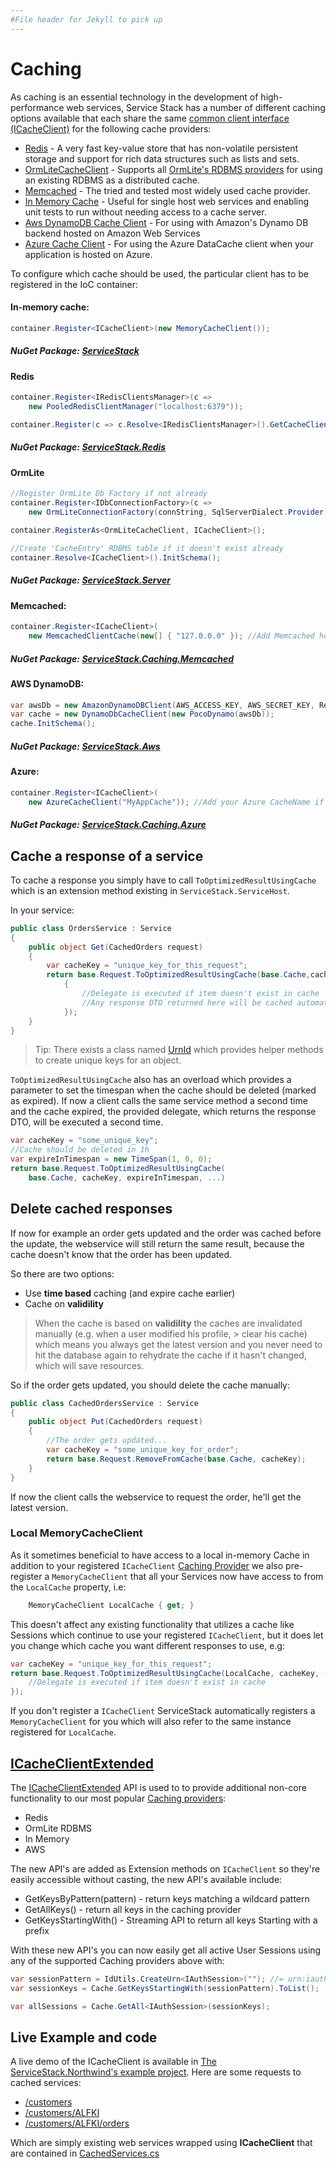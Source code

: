 ```yaml
---
#File header for Jekyll to pick up 
---
```

# Caching

As caching is an essential technology in the development of high-performance web services, Service Stack has a number of different caching options available that each share the same
[common client interface (ICacheClient)](https://github.com/ServiceStack/ServiceStack/blob/master/src/ServiceStack.Interfaces/Caching/ICacheClient.cs)
for the following cache providers:

  * [Redis](https://github.com/ServiceStack/ServiceStack.Redis) - A very fast key-value store that has  non-volatile persistent storage and support for rich data structures such as lists and sets.
  * [OrmLiteCacheClient](https://www.nuget.org/packages/ServiceStack.Server) - Supports all [OrmLite's RDBMS providers](https://github.com/ServiceStack/ServiceStack.OrmLite/#download) for using an existing RDBMS as a distributed cache.
  * [Memcached](https://nuget.org/packages/ServiceStack.Caching.Memcached) - The tried and tested most widely used cache provider.
  * [In Memory Cache](https://github.com/ServiceStack/ServiceStack/blob/master/src/ServiceStack/Caching/MemoryCacheClient.cs) - Useful for single host web services and enabling unit tests to run without needing access to a cache server.
  * [Aws DynamoDB Cache Client](https://www.nuget.org/packages/ServiceStack.Aws/) - For using with Amazon's Dynamo DB backend hosted on Amazon Web Services
  * [Azure Cache Client](https://nuget.org/packages/ServiceStack.Caching.Azure) - For using the Azure DataCache client when your application is hosted on Azure.

To configure which cache should be used, the particular client has to be registered in the IoC container:

#### In-memory cache:
```csharp 
container.Register<ICacheClient>(new MemoryCacheClient());
```

##### NuGet Package: [ServiceStack](http://www.nuget.org/packages/ServiceStack)

#### Redis

```csharp 
container.Register<IRedisClientsManager>(c => 
    new PooledRedisClientManager("localhost:6379"));

container.Register(c => c.Resolve<IRedisClientsManager>().GetCacheClient());
```

##### NuGet Package: [ServiceStack.Redis](http://www.nuget.org/packages/ServiceStack.Redis)

#### OrmLite

```csharp 
//Register OrmLite Db Factory if not already
container.Register<IDbConnectionFactory>(c => 
    new OrmLiteConnectionFactory(connString, SqlServerDialect.Provider)); 

container.RegisterAs<OrmLiteCacheClient, ICacheClient>();

//Create 'CacheEntry' RDBMS table if it doesn't exist already
container.Resolve<ICacheClient>().InitSchema(); 
``` 

##### NuGet Package: [ServiceStack.Server](http://www.nuget.org/packages/ServiceStack.Server)

#### Memcached:
```csharp 
container.Register<ICacheClient>(
    new MemcachedClientCache(new[] { "127.0.0.0" }); //Add Memcached hosts
```

##### NuGet Package: [ServiceStack.Caching.Memcached](http://www.nuget.org/packages/ServiceStack.Caching.Memcached)

#### AWS DynamoDB:

```csharp
var awsDb = new AmazonDynamoDBClient(AWS_ACCESS_KEY, AWS_SECRET_KEY, RegionEndpoint.USEast1);
var cache = new DynamoDbCacheClient(new PocoDynamo(awsDb));
cache.InitSchema();
```
##### NuGet Package: [ServiceStack.Aws](http://www.nuget.org/packages/ServiceStack.Aws)

#### Azure:
```csharp 
container.Register<ICacheClient>(
    new AzureCacheClient("MyAppCache")); //Add your Azure CacheName if any
```

##### NuGet Package: [ServiceStack.Caching.Azure](http://www.nuget.org/packages/ServiceStack.Caching.Azure)

## Cache a response of a service

To cache a response you simply have to call `ToOptimizedResultUsingCache` which is an extension method existing in `ServiceStack.ServiceHost`.

In your service:

```csharp
public class OrdersService : Service
{
    public object Get(CachedOrders request)
    {
        var cacheKey = "unique_key_for_this_request";
        return base.Request.ToOptimizedResultUsingCache(base.Cache,cacheKey,()=> 
            {
                //Delegate is executed if item doesn't exist in cache 
                //Any response DTO returned here will be cached automatically
            });
    }
}
```

> Tip: There exists a class named [UrnId](https://github.com/ServiceStack/ServiceStack/blob/master/src/ServiceStack.Common/UrnId.cs) which provides helper methods to create unique keys for an object.

`ToOptimizedResultUsingCache` also has an overload which provides a parameter to set the timespan when the cache should be deleted (marked as expired). If now a client calls the same service method a second time and the cache expired, the provided delegate, which returns the response DTO, will be executed a second time.

```csharp
var cacheKey = "some_unique_key";
//Cache should be deleted in 1h
var expireInTimespan = new TimeSpan(1, 0, 0);
return base.Request.ToOptimizedResultUsingCache(
    base.Cache, cacheKey, expireInTimespan, ...)
```

## Delete cached responses

If now for example an order gets updated and the order was cached before the update, the webservice will still return the same result, because the cache doesn't know that the order has been updated.

So there are two options:

- Use **time based** caching (and expire cache earlier)
- Cache on **validility** 

> When the cache is based on **validility** the caches are invalidated manually (e.g. when a user modified his profile, > clear his cache) which means you always get the latest version and you never need to hit the database again to rehydrate the cache if it hasn't changed, which will save resources.

So if the order gets updated, you should delete the cache manually:

```csharp
public class CachedOrdersService : Service
{
    public object Put(CachedOrders request)
    {
        //The order gets updated...
        var cacheKey = "some_unique_key_for_order";
        return base.Request.RemoveFromCache(base.Cache, cacheKey);
    }
}
```

If now the client calls the webservice to request the order, he'll get the latest version.

### Local MemoryCacheClient

As it sometimes beneficial to have access to a local in-memory Cache in addition to your registered `ICacheClient` 
[Caching Provider](https://github.com/ServiceStack/ServiceStack/wiki/Caching)
we also pre-register a `MemoryCacheClient` that all your Services now have access to from the `LocalCache` 
property, i.e:

```csharp
    MemoryCacheClient LocalCache { get; }
```

This doesn't affect any existing functionality that utilizes a cache like Sessions which continue to use
your registered `ICacheClient`, but it does let you change which cache you want different responses to use, e.g: 

```csharp
var cacheKey = "unique_key_for_this_request";
return base.Request.ToOptimizedResultUsingCache(LocalCache, cacheKey, () => {
    //Delegate is executed if item doesn't exist in cache 
});
```

If you don't register a `ICacheClient` ServiceStack automatically registers a `MemoryCacheClient` for you 
which will also refer to the same instance registered for `LocalCache`.

## [ICacheClientExtended](https://github.com/ServiceStack/ServiceStack/blob/master/src/ServiceStack.Interfaces/Caching/ICacheClientExtended.cs)

The [ICacheClientExtended](https://github.com/ServiceStack/ServiceStack/blob/master/src/ServiceStack.Interfaces/Caching/ICacheClientExtended.cs)
API is used to to provide additional non-core functionality to our most popular 
[Caching providers](https://github.com/ServiceStack/ServiceStack/wiki/Caching):

 - Redis
 - OrmLite RDBMS
 - In Memory
 - AWS
 
The new API's are added as Extension methods on `ICacheClient` so they're easily accessible without casting, the new API's available include: 
  
  - GetKeysByPattern(pattern) - return keys matching a wildcard pattern
  - GetAllKeys() - return all keys in the caching provider
  - GetKeysStartingWith() - Streaming API to return all keys Starting with a prefix

With these new API's you can now easily get all active User Sessions using any of the supported Caching providers above with:

```csharp
var sessionPattern = IdUtils.CreateUrn<IAuthSession>(""); //= urn:iauthsession:
var sessionKeys = Cache.GetKeysStartingWith(sessionPattern).ToList();

var allSessions = Cache.GetAll<IAuthSession>(sessionKeys);
```

## Live Example and code

A live demo of the ICacheClient is available in [The ServiceStack.Northwind's example project](http://northwind.servicestack.net/). Here are some requests to cached services:

  * [/customers](http://northwind.servicestack.net/cached/customers)
  * [/customers/ALFKI](http://northwind.servicestack.net/cached/customers/ALFKI)
  * [/customers/ALFKI/orders](http://northwind.servicestack.net/cached/customers/ALFKI/orders)

Which are simply existing web services wrapped using **ICacheClient** that are contained in [CachedServices.cs](https://github.com/ServiceStack/ServiceStack.Examples/blob/master/src/ServiceStack.Northwind/ServiceStack.Northwind.ServiceInterface/CachedServices.cs)